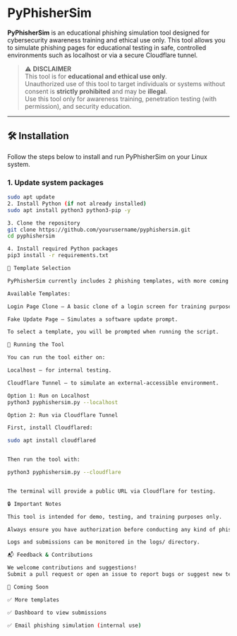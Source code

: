 # PyPhisherSim

**PyPhisherSim** is an educational phishing simulation tool designed for cybersecurity awareness training and ethical use only. This tool allows you to simulate phishing pages for educational testing in safe, controlled environments such as localhost or via a secure Cloudflare tunnel.

> ⚠️ **DISCLAIMER**  
> This tool is for **educational and ethical use only**.  
> Unauthorized use of this tool to target individuals or systems without consent is **strictly prohibited** and may be **illegal**.  
> Use this tool only for awareness training, penetration testing (with permission), and security education.

---

## 🛠️ Installation

Follow the steps below to install and run PyPhisherSim on your Linux system.

### 1. Update system packages
```bash
sudo apt update
2. Install Python (if not already installed)
sudo apt install python3 python3-pip -y

3. Clone the repository
git clone https://github.com/yourusername/pyphishersim.git
cd pyphishersim

4. Install required Python packages
pip3 install -r requirements.txt

📂 Template Selection

PyPhisherSim currently includes 2 phishing templates, with more coming in future updates.

Available Templates:

Login Page Clone – A basic clone of a login screen for training purposes.

Fake Update Page – Simulates a software update prompt.

To select a template, you will be prompted when running the script.

🚀 Running the Tool

You can run the tool either on:

Localhost – for internal testing.

Cloudflare Tunnel – to simulate an external-accessible environment.

Option 1: Run on Localhost
python3 pyphishersim.py --localhost

Option 2: Run via Cloudflare Tunnel

First, install Cloudflared:

sudo apt install cloudflared


Then run the tool with:

python3 pyphishersim.py --cloudflare


The terminal will provide a public URL via Cloudflare for testing.

🔒 Important Notes

This tool is intended for demo, testing, and training purposes only.

Always ensure you have authorization before conducting any kind of phishing simulation.

Logs and submissions can be monitored in the logs/ directory.

📬 Feedback & Contributions

We welcome contributions and suggestions!
Submit a pull request or open an issue to report bugs or suggest new templates.

📅 Coming Soon

✅ More templates

✅ Dashboard to view submissions

✅ Email phishing simulation (internal use)
